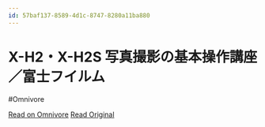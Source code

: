 ```yaml
---
id: 57baf137-8589-4d1c-8747-8280a11ba880
---
```


# X-H2・X-H2S 写真撮影の基本操作講座／富士フイルム
#Omnivore

[Read on Omnivore](https://omnivore.app/me/https-www-youtube-com-watch-v-sn-b-7-r-aw-mg-6-u-19082d62e7b)
[Read Original](https://www.youtube.com/watch?v=SnB7rAwMg6U)

